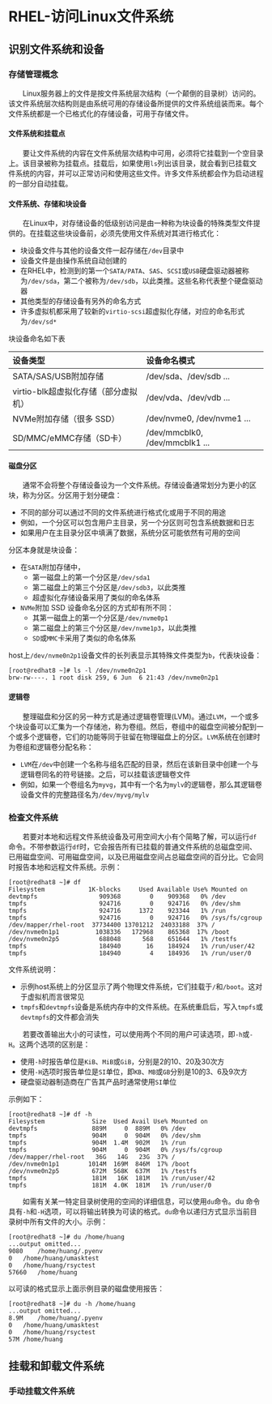 # RHEL-访问Linux文件系统
## 识别文件系统和设备
### 存储管理概念
&#8195;&#8195;Linux服务器上的文件是按文件系统层次结构（一个颠倒的目录树）访问的。该文件系统层次结构则是由系统可用的存储设备所提供的文件系统组装而来。每个文件系统都是一个已格式化的存储设备，可用于存储文件。
#### 文件系统和挂载点
&#8195;&#8195;要让文件系统的内容在文件系统层次结构中可用，必须将它挂载到一个空目录上。该目录被称为挂载点。挂载后，如果使用`ls`列出该目录，就会看到已挂载文件系统的内容，并可以正常访问和使用这些文件。许多文件系统都会作为启动进程的一部分自动挂载。
#### 文件系统、存储和块设备
&#8195;&#8195;在Linux中，对存储设备的低级别访问是由一种称为块设备的特殊类型文件提供的。在挂载这些块设备前，必须先使用文件系统对其进行格式化：
- 块设备文件与其他的设备文件一起存储在`/dev`目录中
- 设备文件是由操作系统自动创建的
- 在RHEL中，检测到的第一个`SATA/PATA`、`SAS`、`SCSI`或`USB`硬盘驱动器被称为`/dev/sda`，第二个被称为`/dev/sdb`，以此类推。这些名称代表整个硬盘驱动器
- 其他类型的存储设备有另外的命名方式
- 许多虚拟机都采用了较新的`virtio-scsi`超虚拟化存储，对应的命名形式为`/dev/sd*`

块设备命名如下表

设备类型|设备命名模式
:---|:---
SATA/SAS/USB附加存储|/dev/sda、/dev/sdb ...
virtio-blk超虚拟化存储（部分虚拟机）|/dev/vda、/dev/vdb ...
NVMe附加存储（很多 SSD）|/dev/nvme0, /dev/nvme1 ...
SD/MMC/eMMC存储（SD卡）|/dev/mmcblk0, /dev/mmcblk1 ... 

#### 磁盘分区
&#8195;&#8195;通常不会将整个存储设备设为一个文件系统。存储设备通常划分为更小的区块，称为分区。分区用于划分硬盘：
- 不同的部分可以通过不同的文件系统进行格式化或用于不同的用途
- 例如，一个分区可以包含用户主目录，另一个分区则可包含系统数据和日志
- 如果用户在主目录分区中填满了数据，系统分区可能依然有可用的空间

分区本身就是块设备：
- 在`SATA`附加存储中，
    - 第一磁盘上的第一个分区是`/dev/sda1`
    - 第二磁盘上的第三个分区是`/dev/sdb3`，以此类推
    - 超虚拟化存储设备采用了类似的命名体系
- `NVMe`附加 SSD 设备命名分区的方式却有所不同：
    - 其第一磁盘上的第一个分区是`/dev/nvme0p1`
    - 第二磁盘上的第三个分区是`/dev/nvme1p3`，以此类推
    - `SD`或`MMC`卡采用了类似的命名体系

host上`/dev/nvme0n2p1`设备文件的长列表显示其特殊文件类型为`b`，代表块设备：
```
[root@redhat8 ~]# ls -l /dev/nvme0n2p1
brw-rw----. 1 root disk 259, 6 Jun  6 21:43 /dev/nvme0n2p1
```
#### 逻辑卷
&#8195;&#8195;整理磁盘和分区的另一种方式是通过逻辑卷管理(LVM)。通过`LVM`，一个或多个块设备可以汇集为一个存储池，称为卷组。然后，卷组中的磁盘空间被分配到一个或多个逻辑卷，它们的功能等同于驻留在物理磁盘上的分区。`LVM`系统在创建时为卷组和逻辑卷分配名称：
- `LVM`在`/dev`中创建一个名称与组名匹配的目录，然后在该新目录中创建一个与逻辑卷同名的符号链接。之后，可以挂载该逻辑卷文件
- 例如，如果一个卷组名为`myvg`，其中有一个名为`mylv`的逻辑卷，那么其逻辑卷设备文件的完整路径名为`/dev/myvg/mylv`

### 检查文件系统
&#8195;&#8195;若要对本地和远程文件系统设备及可用空间大小有个简略了解，可以运行`df`命令。不带参数运行`df`时，它会报告所有已挂载的普通文件系统的总磁盘空间、已用磁盘空间、可用磁盘空间，以及已用磁盘空间占总磁盘空间的百分比。它会同时报告本地和远程文件系统。示例：
```
[root@redhat8 ~]# df
Filesystem            1K-blocks     Used Available Use% Mounted on
devtmpfs                 909368        0    909368   0% /dev
tmpfs                    924716        0    924716   0% /dev/shm
tmpfs                    924716     1372    923344   1% /run
tmpfs                    924716        0    924716   0% /sys/fs/cgroup
/dev/mapper/rhel-root  37734400 13701212  24033188  37% /
/dev/nvme0n1p1          1038336   172968    865368  17% /boot
/dev/nvme0n2p5           688048      568    651644   1% /testfs
tmpfs                    184940       16    184924   1% /run/user/42
tmpfs                    184940        4    184936   1% /run/user/0
```
文件系统说明：
- 示例host系统上的分区显示了两个物理文件系统，它们挂载于`/`和`/boot`。这对于虚拟机而言很常见
- `tmpfs`和`devtmpfs`设备是系统内存中的文件系统。在系统重启后，写入`tmpfs`或`devtmpfs`的文件都会消失

&#8195;&#8195;若要改善输出大小的可读性，可以使用两个不同的用户可读选项，即`-h`或`-H`。这两个选项的区别是：
- 使用`-h`时报告单位是`KiB`、`MiB`或`GiB`，分别是2的10、20及30次方
- 使用`-H`选项时报告单位是`SI`单位，即`KB`、`MB`或`GB`分别是10的3、6及9次方
- 硬盘驱动器制造商在广告其产品时通常使用`SI`单位

示例如下：
```
[root@redhat8 ~]# df -h
Filesystem             Size  Used Avail Use% Mounted on
devtmpfs               889M     0  889M   0% /dev
tmpfs                  904M     0  904M   0% /dev/shm
tmpfs                  904M  1.4M  902M   1% /run
tmpfs                  904M     0  904M   0% /sys/fs/cgroup
/dev/mapper/rhel-root   36G   14G   23G  37% /
/dev/nvme0n1p1        1014M  169M  846M  17% /boot
/dev/nvme0n2p5         672M  568K  637M   1% /testfs
tmpfs                  181M   16K  181M   1% /run/user/42
tmpfs                  181M  4.0K  181M   1% /run/user/0
```
&#8195;&#8195;如需有关某一特定目录树使用的空间的详细信息，可以使用`du`命令。du 命令具有`-h`和`-H`选项，可以将输出转换为可读的格式。`du`命令以递归方式显示当前目录树中所有文件的大小。示例：
```
[root@redhat8 ~]# du /home/huang
...output omitted...
9080	/home/huang/.pyenv
0	/home/huang/umasktest
0	/home/huang/rsyctest
57660	/home/huang
```
以可读的格式显示上面示例目录的磁盘使用报告：
```
[root@redhat8 ~]# du -h /home/huang
...output omitted...
8.9M	/home/huang/.pyenv
0	/home/huang/umasktest
0	/home/huang/rsyctest
57M	/home/huang
```
## 挂载和卸载文件系统
### 手动挂载文件系统

